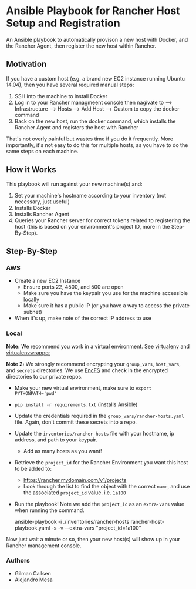 # Ansible Playbook for Rancher Host Setup and Registration

An Ansible playbook to automatically provison a new host with Docker, 
and the Rancher Agent, then register the new host within Rancher.

## Motivation

If you have a custom host (e.g. a brand new EC2 instance running Ubuntu 14.04),
then you have several required manual steps:

1. SSH into the machine to install Docker  
1. Log in to your Rancher managmeent console then nagivate to -->
Infrastructure --> Hosts --> Add Host --> Custom to copy the docker command
1. Back on the new host, run the docker command, which installs the Rancher
Agent and registers the host with Rancher

That's not overly painful but wastes time if you do it frequently.
More importantly, it's not easy to do this for multiple hosts, as you 
have to do the same steps on each machine.

## How it Works

This playbook will run against your new machine(s) and:

1. Set your machine's hostname according to your inventory (not necessary, just useful)
1. Installs Docker
1. Installs Rancher Agent
1. Queries your Rancher server for correct tokens related to registering the host (this is based on your environment's project ID, more in the Step-By-Step).

## Step-By-Step

### AWS

* Create a new EC2 Instance
    * Ensure ports 22, 4500, and 500 are open
    * Make sure you have the keypair you use for the machine accessible locally
    * Make sure it has a public IP (or you have a way to access the private subnet)
* When it's up, make note of the correct IP address to use

### Local

__Note:__ We recommend you work in a virtual environment.
See [virtualenv](https://virtualenv.readthedocs.org/en/latest/)
and [virtualenvwrapper](https://virtualenvwrapper.readthedocs.org/en/latest/)

__Note 2:__ We strongly recommend encrypting your `group_vars`, `host_vars`, and
`secrets` directories. We use [EncFS](http://www.arg0.net/#!encfs/c1awt)
and check in the encrypted directories to our private repos.

* Make your new virtual environment, make sure to `export PYTHONPATH='pwd'`
* `pip install -r requirements.txt` (installs Ansible)
* Update the credentials required in the `group_vars/rancher-hosts.yaml`
file. Again, don't commit these secrets into a repo.
* Update the `inventories/rancher-hosts` file with your hostname, 
ip address, and path to your keypair.
    * Add as many hosts as you want!
* Retrieve the `project_id` for the Rancher Environment you want this host
to be added to:
    * https://rancher.mydomain.com/v1/projects
    * Look through the list to find the object with the correct `name`, and use the
    associated `project_id` value. i.e. `1a100`
* Run the playbook! Note we add the `project_id` as an `extra-vars` value when running the command.

    ansible-playbook -i ./inventories/rancher-hosts rancher-host-playbook.yaml -s -v --extra-vars "project_id=1a100"

Now just wait a minute or so, then your new host(s) will show up in your Rancher
management console.

### Authors

* Gilman Callsen
* Alejandro Mesa

